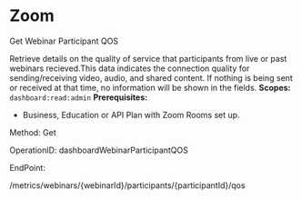 #     Zoom


Get Webinar Participant QOS

Retrieve details on the quality of service that participants from live or past webinars recieved.This data indicates the connection quality for sending/receiving video, audio, and shared content. If nothing is being sent or received at that time, no information will be shown in the fields.
**Scopes:** `dashboard:read:admin` 
**Prerequisites:** 
* Business, Education or API Plan with Zoom Rooms set up.


Method: Get

OperationID: dashboardWebinarParticipantQOS

EndPoint:

/metrics/webinars/{webinarId}/participants/{participantId}/qos
